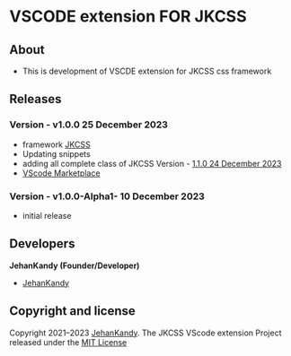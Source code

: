 # VSCODE extension FOR JKCSS

## About

- This is development of VSCDE extension for JKCSS css framework

## Releases

###  Version - v1.0.0 25 December 2023

- framework [JKCSS](https://jkcss-css-framework.github.io/JKCSS-Framework/site/content/docs/)
- Updating snippets
- adding all complete class of JKCSS Version - [1.1.0 24 December 2023](https://github.com/JKCSS-CSS-Framework/JKCSS-Framework)
- [VScode Marketplace](https://marketplace.visualstudio.com/items?itemName=JehanKandy.jkcss)

###  Version - v1.0.0-Alpha1- 10 December 2023

- initial release

## Developers
 
 <b>JehanKandy (Founder/Developer)</b>
 
  - [JehanKandy](https://github.com/JehanKandy)


## Copyright and license

Copyright 2021–2023 [JehanKandy](https://github.com/JehanKandy). The JKCSS VScode extension Project released under the [MIT License](https://github.com/JKCSS-CSS-Framework/JKCSS-VSCODE-extension/blob/master/LICENSE)